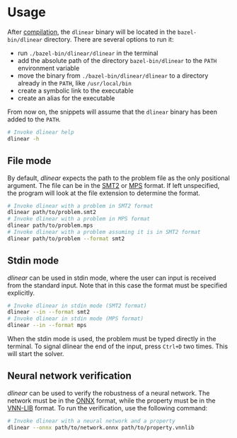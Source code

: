 # Usage

After [compilation](./Installation.md), the `dlinear` binary will be located in the `bazel-bin/dlinear` directory.
There are several options to run it:

- run `./bazel-bin/dlinear/dlinear` in the terminal
- add the absolute path of the directory `bazel-bin/dlinear` to the `PATH` environment variable
- move the binary from `./bazel-bin/dlinear/dlinear` to a directory already in the `PATH`, like `/usr/local/bin`
- create a symbolic link to the executable
- create an alias for the executable

From now on, the snippets will assume that the `dlinear` binary has been added to the `PATH`.

```bash
# Invoke dlinear help
dlinear -h
```

## File mode

By default, _dlinear_ expects the path to the problem file as the only positional argument.
The file can be in the [SMT2](https://smtlib.cs.uiowa.edu/language.shtml) or [MPS](<https://en.wikipedia.org/wiki/MPS_(format)>) format.
If left unspecified, the program will look at the file extension to determine the format.

```bash
# Invoke dlinear with a problem in SMT2 format
dlinear path/to/problem.smt2
# Invoke dlinear with a problem in MPS format
dlinear path/to/problem.mps
# Invoke dlinear with a problem assuming it is in SMT2 format
dlinear path/to/problem --format smt2
```

## Stdin mode

_dlinear_ can be used in stdin mode, where the user can input is received from the standard input.
Note that in this case the format must be specified explicitly.

```bash
# Invoke dlinear in stdin mode (SMT2 format)
dlinear --in --format smt2
# Invoke dlinear in stdin mode (MPS format)
dlinear --in --format mps
```

When the stdin mode is used, the problem must be typed directly in the terminal.
To signal dlinear the end of the input, press `Ctrl+D` two times.
This will start the solver.

## Neural network verification

_dlinear_ can be used to verify the robustness of a neural network.
The network must be in the [ONNX](https://onnx.ai/) format, while the property must be in the [VNN-LIB](https://www.vnnlib.org/) format.
To run the verification, use the following command:

```bash
# Invoke dlinear with a neural network and a property
dlinear --onnx path/to/network.onnx path/to/property.vnnlib
```
